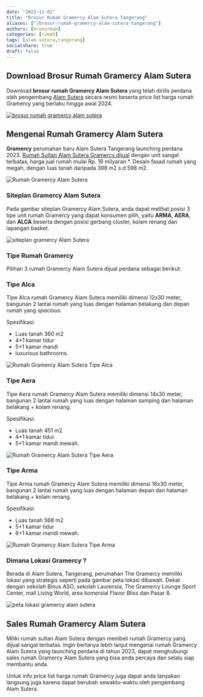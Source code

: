 ```yaml
---
date: "2023-11-02"
title: "Brosur Rumah Gramercy Alam Sutera Tangerang"
aliases: ["/brosur-rumah-gramercy-alam-sutera-tangerang"]
authors: [brosurmah]
categories: [rumah]
tags: [alam sutera,tangerang]
socialshare: true
draft: false
---
```


## Download Brosur Rumah Gramercy Alam Sutera
Download **brosur rumah Gramercy Alam Sutera** yang telah dirilis perdana oleh pengembang [Alam Sutera](https://alam-sutera.com#?) secara resmi beserta price list harga rumah Gramercy yang berlaku hingga awal 2024.

[![brosur rumah gramercy alam sutera](brosur-rumah-gramercy-alam-sutera.webp)](https://drive.google.com/drive/folders/1KDZprOlUigBLBEXa68rRyI8Ll2dDvtb1?usp=drive_link#?)

## Mengenai Rumah Gramercy Alam Sutera
**Gramercy** perumahan baru Alam Sutera Tangerang launching perdana 2023. [Rumah Sultan Alam Sutera Gramercy dijual](https://investproperti.com/gramercy-alam-sutera-rumah-sultan-terbaru-tangerang/) dengan unit sangat terbatas, harga jual rumah mulai Rp. 16 milyaran *. Desain fasad rumah yang megah, dengan luas tanah daripada 398 m2 s.d 598 m2.

![Rumah Gramercy Alam Sutera](rumah-gramercy-alam-sutera.webp)

### Siteplan Gramercy Alam Sutera
Pada gambar siteplan Gramercy Alam Sutera, anda dapat melihat posisi 3 tipe unit rumah Gramercy yang dapat konsumen pilih, yaitu **ARMA**, **AERA**, dan **ALCA** beserta dengan posisi gerbang cluster, kolam renang dan lapangan basket.

![siteplan gramercy Alam Sutera](siteplan-gramercy-alam-sutera.webp)

### Tipe Rumah Gramercy

Pilihan 3 rumah Gramercy Alam Sutera dijual perdana sebagai berikut:

### Tipe Alca
Tipe Alca rumah Gramercy Alam Sutera memiliki dimensi 12x30 meter, bangunan 2 lantai rumah yang luas dengan halaman belakang dan depan rumah yang *spacious*.

Spesifikasi:
- Luas tanah 360 m2
- 4+1 kamar tidur
- 5+1 kamar mandi
- luxurious bathrooms.

![Rumah Gramercy Alam Sutera Tipe Alca](interior-rumah-gramercy-alam-sutera-tipe-alca.webp)

### Tipe Aera
Tipe Aera rumah Gramercy Alam Sutera memiliki dimensi 14x30 meter, bangunan 2 lantai rumah yang luas dengan halaman samping dan halaman belakang + kolam renang.

Spesifikasi:
- Luas tanah 451 m2
- 4+1 kamar tidur
- 5+1 kamar mandi mewah.

![Rumah Gramercy Alam Sutera Tipe Aera](interior-rumah-gramercy-alam-sutera-tipe-aera.webp)

### Tipe Arma
Tipe Arma rumah Gramercy Alam Sutera memiliki dimensi 16x30 meter, bangunan 2 lantai rumah yang luas dengan halaman depan dan halaman belakang + kolam renang.

Spesifikasi:
- Luas tanah 568 m2
- 5+1 kamar tidur
- 6+1 kamar mandi mewah.

![Rumah Gramercy Alam Sutera Tipe Arma](interior-rumah-gramercy-alam-sutera-tipe-arma.webp)

### Dimana Lokasi Gramercy ?
Berada di Alam Sutera, Tangerang, perumahan The Gramercy memiliki lokasi yang strategis seperti pada gambar peta lokasi dibawah. Dekat dengan sekolah Binus ASO, sekolah Laurensia, The Gramercy Lounge Sport Center, mall Living World, area komersial Flavor Bliss dan Pasar 8.

![peta lokasi gramercy alam sutera](lokasi-gramercy-alam-sutera.webp)


## Sales Rumah Gramercy Alam Sutera
Miliki rumah sultan Alam Sutera dengan membeli rumah Gramercy yang dijual sangat terbatas. Ingin bertanya lebih lanjut mengenai rumah Gramercy Alam Sutera yang launching perdana di tahun 2023, dapat menghubungi sales rumah Gramercy Alam Sutera yang bisa anda percaya dan selalu siap membantu anda.

Untuk info price list harga rumah Gramercy juga dapat anda tanyakan langsung juga karena dapat berubah sewaktu-waktu oleh pengembang Alam Sutera.

